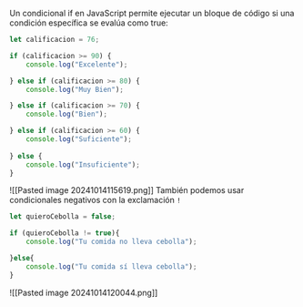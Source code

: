 Un condicional if en JavaScript permite ejecutar un bloque de código si una condición específica se evalúa como true:
```javascript
let calificacion = 76;

if (calificacion >= 90) {
    console.log("Excelente");

} else if (calificacion >= 80) {
    console.log("Muy Bien");

} else if (calificacion >= 70) {
    console.log("Bien");

} else if (calificacion >= 60) {
    console.log("Suficiente");
    
} else {
    console.log("Insuficiente");
}
```
![[Pasted image 20241014115619.png]]
También podemos usar condicionales negativos con la exclamación `!` 
```javascript
let quieroCebolla = false;

if (quieroCebolla != true){
    console.log("Tu comida no lleva cebolla");

}else{
    console.log("Tu comida sí lleva cebolla");
}
```
![[Pasted image 20241014120044.png]]
